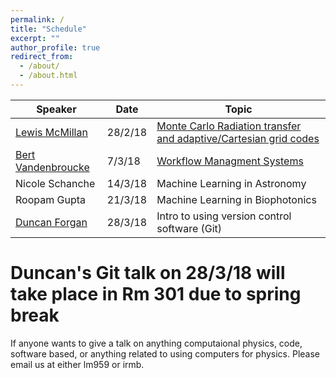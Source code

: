 ```yaml
---
permalink: /
title: "Schedule"
excerpt: ""
author_profile: true
redirect_from: 
  - /about/
  - /about.html
---
```



| Speaker   | Date       |               Topic                                               |
| --------  | ------     | ------------------------------------------------------------      |
| [Lewis McMillan](https://github.com/lewisfish) | 28/2/18 | [Monte Carlo Radiation transfer and adaptive/Cartesian grid codes](/talks/2018-02-28-lewis-mcrt) |
| [Bert Vandenbroucke](https://github.com/bwvdnbro)    | 7/3/18     | [Workflow Managment Systems](/talks/2018-03-07-bert-WMS)  |
| Nicole Schanche       | 14/3/18    | Machine Learning in Astronomy  |
| Roopam Gupta       | 21/3/18    | Machine Learning in Biophotonics  |
| [Duncan Forgan](https://github.com/dh4gan)       | 28/3/18    | Intro to using version control software (Git) |

# Duncan's Git talk on 28/3/18 will take place in Rm 301 due to spring break


<!---
| TBC       | 4/4/18    | TBC  |
| TBC       | 11/3/18    | TBC  |
| TBC       | 18/3/18    | TBC  |
| TBC       | 25/4/18    | TBC  |
-->
If anyone wants to give a talk on anything computaional physics, code, software based, or anything related to using computers for physics. Please email us at either lm959 or irmb.


